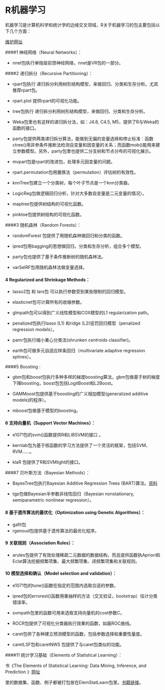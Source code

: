 
# R机器学习

机器学习是计算机科学和统计学的边缘交叉领域，R关于机器学习的包主要包括以下几个方面： 

[维护网址](http://cran.r-project.org/web/views/MachineLearning.html)


####1 神经网络（Neural Networks）：

+ nnet包执行单隐层前馈神经网络，nnet是VR包的一部分。 

####2 递归拆分（Recursive Partitioning）：


+ rpart包执行 递归拆分利用树形结构模型，来做回归、分类和生存分析。尤其推荐rpart包。

+ rpart.plot 提供rpart的可视化功能。

+ tree包执行 递归拆分利用树形结构模型，来做回归、分类和生存分析。

+ Weka包里也有这样的递归拆分法，如：J4.8, C4.5, M5，提供了R与Weka的函数的接口。

+ party包提供两类递归拆分算法，能做到无偏的变量选择和停止标准：函数ctree()用非参条件推断法检测自变量和因变量的关系；而函数mob()能用来建立参数模型。另外，party包里也提供二分支树和节点分布的可视化展示。 

+ mvpart包是rpart的改进包，处理多元因变量的问题。

+ rpart.permutation包用置换法（permutation）评估树的有效性。

+ knnTree包建立一个分类树，每个叶子节点是一个knn分类器。

+ LogicReg包做逻辑回归分析，针对大多数自变量是二元变量的情况）。

+ maptree包提供树结构的可视化函数。

+ pinktoe包提供树结构的可视化函数。 



####3 随机森林（Random Forests）：

+ randomForest 包提供了用随机森林做回归和分类的函数。

+ ipred包用bagging的思想做回归，分类和生存分析，组合多个模型。

+ party包也提供了基于条件推断树的随机森林法。

+ varSelRF包用随机森林法做变量选择。


#### 4 Regularized and Shrinkage Methods：

+ lasso2包  和 lars包 可以执行参数受到某些限制的回归模型。

+ elasticnet包可计算所有的收缩参数。

+ glmpath包可以得到广义线性模型和COX模型的L1 regularization path。

+ penalized包执行lasso (L1) 和ridge (L2)惩罚回归模型（penalized regression models）。

+ pamr包执行缩小重心分类法(shrunken centroids classifier)。

+ earth包可做多元自适应样条回归（multivariate adaptive regression splines）。 


####5 Boosting :

+ gbm包和boost包执行多种多样的梯度boosting算法，gbm包做基于树的梯度下降boosting，boost包包括LogitBoost和L2Boost。

+ GAMMoost包提供基于boosting的广义相加模型(generalized additive models)的程序）。

+ mboost包做基于模型的boosting。 


#### 6 支持向量机（Support Vector Machines）：

+ e1071包的svm()函数提供R和LIBSVM的接口 。

+ kernlab包为基于核函数的学习方法提供了一个灵活的框架，包括SVM、RVM……。

+ klaR 包提供了R和SVMlight的接口。 


####7 贝叶斯方法（Bayesian Methods）：

+ BayesTree包执行Bayesian Additive Regression Trees (BART)算法。[资料](http://www-stat.wharton.upenn.edu/~edgeorge/Research_papers/BART%206--06.pdf)

+ tgp包做Bayesian半参数非线性回归（Bayesian nonstationary, semiparametric nonlinear regression）。


#### 8 基于遗传算法的最优化（Optimization using Genetic Algorithms）：

+ gafit包
+ rgenoud包提供基于遗传算法的最优化程序。 

#### 9 关联规则（Association Rules）：

+ arules包提供了有效处理稀疏二元数据的数据结构，而且提供函数执Apriori和Eclat算法挖掘频繁项集、最大频繁项集、闭频繁项集和关联规则。

#### 10 模型选择和确认（Model selection and validation）：

+ e1071包的tune()函数在指定的范围内选取合适的参数。

+ ipred包的errorest()函数用重抽样的方法（交叉验证，bootstrap）估计分类错误率。

+ svmpath包里的函数可用来选取支持向量机的cost参数C。

+ ROCR包提供了可视化分类器执行效果的函数，如画ROC曲线。

+ caret包供了各种建立预测模型的函数，包括参数选择和重要性量度。

+ caretLSF包和caretNWS 包提供了与caret包类似的功能。 


####11 统计学习基础（Elements of Statistical Learning）：

书《The Elements of Statistical Learning: Data Mining, Inference, and Prediction 》[网址](http://www-stat.stanford.edu/~tibs/ElemStatLearn/)

里的数据集、函数、例子都被打包放在ElemStatLearn包里。[书籍链接](http://cran.r-project.org/web/packages/ElemStatLearn/index.html)。
